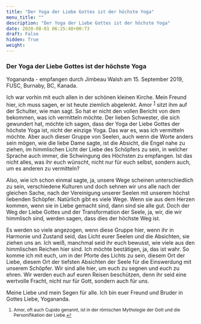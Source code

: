 ```yaml
---
title: "Der Yoga der Liebe Gottes ist der höchste Yoga"
menu_title: ""
description: "Der Yoga der Liebe Gottes ist der höchste Yoga"
date: 2020-08-01 06:25:48+00:73
draft: False
hidden: True
weight:
---
```

### Der Yoga der Liebe Gottes ist der höchste Yoga

Yogananda - empfangen durch Jimbeau Walsh am 15. September 2019, FUSC, Burnaby, BC, Kanada.

Ich war vorhin mit euch allen in der schönen kleinen Kirche. Mein Freund hier, ich muss sagen, er ist heute ziemlich abgelenkt. Amor <sup id="a1">[1](#f1)</sup> sitzt ihm auf der Schulter, wie man sagt. So hat er nicht den vollen Bericht von dem bekommen, was ich vermitteln möchte. Der lieben Schwester, die sich gewundert hat, möchte ich sagen, dass der Yoga der Liebe Gottes der höchste Yoga ist, nicht der einzige Yoga. Das war es, was ich vermitteln möchte. Aber auch dieser Gruppe von Seelen, auch wenn die Worte anders sein mögen, wie die liebe Dame sagte, ist die Absicht, die Engel nahe zu ziehen, im himmlischen Licht der Liebe des Schöpfers zu sein, in welcher Sprache auch immer, die Schwingung des Höchsten zu empfangen. Ist das nicht alles, was ihr euch wünscht, nicht nur für euch selbst, sondern auch, um es anderen zu vermitteln?

Also, wie ich schon einmal sagte, ja, unsere Wege scheinen unterschiedlich zu sein, verschiedene Kulturen und doch sehnen wir uns alle nach der gleichen Sache, nach der Vereinigung unserer Seelen mit unserem höchst liebenden Schöpfer. Natürlich gibt es viele Wege. Wenn sie aus dem Herzen kommen, wenn sie in Liebe gemacht sind, dann sind sie alle gut. Doch der Weg der Liebe Gottes und der Transformation der Seele, ja, wir, die wir himmlisch sind, werden sagen, dass dies der höchste Weg ist.

Es werden so viele angezogen, wenn diese Gruppe hier, wenn ihr in Harmonie und Zustand seid, das Licht eurer Seelen und die Absichten, sie ziehen uns an. Ich weiß, manchmal seid ihr euch bewusst, wie viele aus den himmlischen Reichen hier sind. Ich möchte bestätigen, ja, das ist wahr. So komme ich mit euch, um in der Pforte des Lichts zu sein, diesem Ort der Liebe, diesem Ort der tiefsten Absichten der Seele für die Einswerdung mit unserem Schöpfer. Wir sind alle hier, um euch zu segnen und euch zu ehren. Wir werden euch auf euren Reisen beschützen, denn ihr seid eine wertvolle Fracht, nicht nur für Gott, sondern auch für uns.

Meine Liebe und mein Segen für alle. Ich bin euer Freund und Bruder in Gottes Liebe, Yogananda.
<small>

1. <large id="f1"> Amor, oft auch Cupido genannt, ist in der römischen Mythologie der Gott und die Personifikation der Liebe.[↩](#a1)
